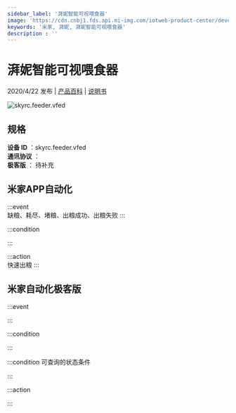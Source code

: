 ```yaml
---
sidebar_label: '湃妮智能可视喂食器'
image: 'https://cdn.cnbj1.fds.api.mi-img.com/iotweb-product-center/developer_1575608005245ewLLq5Xz.png?GalaxyAccessKeyId=AKVGLQWBOVIRQ3XLEW&Expires=9223372036854775807&Signature=CFstAh3Ifqc2TDDMMuiJzu1d588='
keywords: '米家, 湃妮, 湃妮智能可视喂食器'
description : ''
---
```

# 湃妮智能可视喂食器

2020/4/22 发布 | [产品百科](https://home.mi.com/webapp/content/baike/product/index.html?model=skyrc.feeder.vfed/) | [说明书](https://home.mi.com/views/introduction.html?model=skyrc.feeder.vfed&region=cn)

![skyrc.feeder.vfed](https://cdn.cnbj1.fds.api.mi-img.com/iotweb-product-center/developer_1575608005245ewLLq5Xz.png?GalaxyAccessKeyId=AKVGLQWBOVIRQ3XLEW&Expires=9223372036854775807&Signature=CFstAh3Ifqc2TDDMMuiJzu1d588=)

## 规格  
> 
**设备 ID** ：skyrc.feeder.vfed  
**通讯协议** ：  
**极客版**  ： 待补充 


## 米家APP自动化  

:::event  
缺粮、耗尽、堵粮、出粮成功、出粮失败
:::

:::condition  

:::

:::action   
快速出粮
:::

## 米家自动化极客版  

:::event  

:::

:::condition  

:::

:::condition 可查询的状态条件  

:::

:::action  

:::

        
